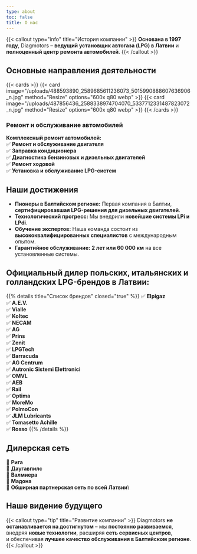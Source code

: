 ```yaml
---
type: about
toc: false
title: О нас
---
```

{{< callout type="info" title="История компании" >}}
**Основана в 1997 году**, Diagmotors – **ведущий установщик автогаза (LPG) в Латвии** и **полноценный центр ремонта автомобилей**.
{{< /callout >}}

## Основные направления деятельности

{{< cards >}}
{{< card image="/uploads/488593890_2589685611236073_5015990888607636906_n.jpg" method="Resize" options="600x q80 webp" >}}
{{< card image="/uploads/487856436_2588338974704070_5337712331487823072_n.jpg" method="Resize" options="600x q80 webp" >}}
{{< /cards >}}

### Ремонт и обслуживание автомобилей

**Комплексный ремонт автомобилей:**\
✅ **Ремонт и обслуживание двигателя**\
✅ **Заправка кондиционера**\
✅ **Диагностика бензиновых и дизельных двигателей**\
✅ **Ремонт ходовой**\
✅ **Установка и обслуживание LPG-систем**

## Наши достижения

* **Пионеры в Балтийском регионе:** Первая компания в Балтии, **сертифицировавшая LPG-решения для дизельных двигателей**.
* **Технологический прогресс:** Мы внедрили **новейшие системы LPi и LPdi**.
* **Обучение экспертов:** Наша команда состоит из **высококвалифицированных специалистов** с международным опытом.
* **Гарантийное обслуживание:** **2 лет или 60 000 км** на все установленные системы.

## Официальный дилер польских, итальянских и голландских LPG-брендов в Латвии:

{{% details title="Список брендов" closed="true" %}}
✅ **Elpigaz**\
✅ **A.E.V.**\
✅ **Vialle**\
✅ **Koltec**\
✅ **NECAM**\
✅ **AG**\
✅ **Prins**\
✅ **Zenit**\
✅ **LPGTech**\
✅ **Barracuda**\
✅ **AG Centrum**\
✅ **Autronic Sistemi Elettronici**\
✅ **OMVL**\
✅ **AEB**\
✅ **Rail**\
✅ **Optima**\
✅ **MoreMo**\
✅ **PolmoCon**\
✅ **JLM Lubricants**\
✅ **Tomasetto Achille**\
✅ **Rosso**
{{% /details %}}

## Дилерская сеть

📍 **Рига**\
📍 **Даугавпилс**\
📍 **Валмиера**\
📍 **Мадона**\
📍 **Обширная партнерская сеть по всей Латвии**\

## Наше видение будущего

{{< callout type="tip" title="Развитие компании" >}}
Diagmotors **не останавливается на достигнутом** – мы **постоянно развиваемся**,\
внедряя **новые технологии**, расширяя **сеть сервисных центров**,\
и обеспечивая **лучшее качество обслуживания в Балтийском регионе**.
{{< /callout >}}
